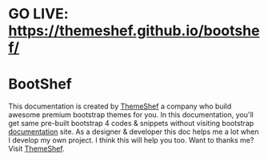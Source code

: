 # GO LIVE: https://themeshef.github.io/bootshef/
# BootShef

This documentation is created by [ThemeShef](https://themeforest.net/user/themeshef/portfolio) a company who build awesome premium bootstrap themes for you. In this documentation, you'll get same pre-built bootstrap 4 codes & snippets without visiting bootstrap [documentation](https://getbootstrap.com/docs/4.0/getting-started/introduction/)  site. As a designer & developer this doc helps me a lot when I develop my own project. I think this will help you too. Want to thanks me? Visit [ThemeShef](https://themeforest.net/user/themeshef/portfolio).


